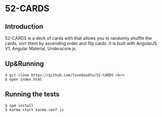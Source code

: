 # 52-CARDS

## Introduction

52-CARDS is a deck of cards with that allows you to randomly shuffle the cards, sort them by ascending order and flip cards. It is built with AngularJS V1, Angular Material, Underscore.js.

## Up&Running
    $ git clone https://github.com/lovedoodle/52-CARDS <br>
    $ open index.html

## Running the tests
    $ npm install
    $ karma start karma.conf.js
